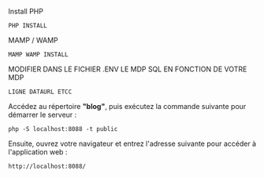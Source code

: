 Install PHP
```
PHP INSTALL
```

MAMP / WAMP
```
MAMP WAMP INSTALL
```

MODIFIER DANS LE FICHIER .ENV LE MDP SQL EN FONCTION DE VOTRE MDP
```
LIGNE DATAURL ETCC
```

Accédez au répertoire **"blog"**, puis exécutez la commande suivante pour démarrer le serveur :
```
php -S localhost:8088 -t public
```

Ensuite, ouvrez votre navigateur et entrez l'adresse suivante pour accéder à l'application web :
```
http://localhost:8088/
```
